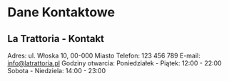 # Dane Kontaktowe 

## La Trattoria - Kontakt 

Adres: ul. Włoska 10, 00-000 Miasto
Telefon: 123 456 789
E-mail: info@latrattoria.pl
Godziny otwarcia:
Poniedziałek - Piątek: 12:00 - 22:00
Sobota - Niedziela: 14:00 - 23:00
